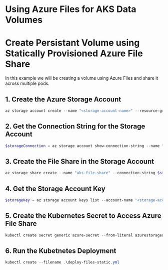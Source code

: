 # Using Azure Files for AKS Data Volumes

# Create Persistant Volume using Statically Provisioned Azure File Share
In this example we will be creating a volume using Azure Files and share it across multiple pods.

## 1. Create the Azure Storage Account
```powershell
az storage account create --name "<storage-account-name>" --resource-group "aks-security-rg" --location "southeastasia" --sku "Standard_LRS"
```

## 2. Get the Connection String for the Storage Account
```powershell
$storageConnection = az storage account show-connection-string --name "<storage-account-name>" --resource-group "aks-security-rg" --output tsv
```

## 3. Create the File Share in the Storage Account
```powershell
az storage share create --name "aks-file-share" --connection-string $storageConnection
```

## 4. Get the Storage Account Key
```powershell
$storageKey = az storage account keys list --account-name "<storage-account-name>" --resource-group "aks-security-rg" --query "[0].value" --output tsv
```

## 5. Create the Kubernetes Secret to Access Azure File Share
```powershell
kubectl create secret generic azure-secret --from-literal azurestorageaccountname="<storage-account-name>" --from-literal azurestorageaccountkey=$storageKey
```

## 6. Run the Kubetnetes Deployment
```powershell
kubectl create --filename .\deploy-files-static.yml
```


